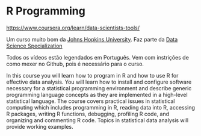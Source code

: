 # R Programming

https://www.coursera.org/learn/data-scientists-tools/

Um curso muito bom da <a href="https://pt.wikipedia.org/wiki/Universidade_Johns_Hopkins">Johns Hopkins University</a>.
Faz parte da <a href="https://www.coursera.org/specializations/jhu-data-science">Data Science Specialization</a>

Todos os vídeos estão legendados em Português.
Vem com instrições de como mexer no Github, pois é necessário para o curso.

In this course you will learn how to program in R and how to use R for effective data analysis. You will learn how to install and configure software necessary for a statistical programming environment and describe generic programming language concepts as they are implemented in a high-level statistical language. The course covers practical issues in statistical computing which includes programming in R, reading data into R, accessing R packages, writing R functions, debugging, profiling R code, and organizing and commenting R code. Topics in statistical data analysis will provide working examples.
